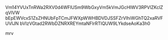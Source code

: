 Vm14YVUxTnRWa2RXV0d4WFlUSm9WbGxyVm5kVmJGcHlWV3RPVlZKclZqVlVW
bEpEWVcxS1ZsZHNUbFpTCmJFWXpWWHBDVDJSSFZrVlhiWGhTQ2xaRVFUVlJN
bVIzVGtad2RWbDZNRXREYmtaNFlrRTlQUW9LYkdseAoKa3h0

mrv